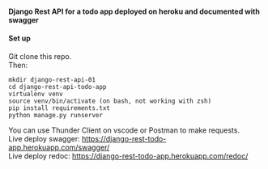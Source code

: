 #### Django Rest API for a todo app deployed on heroku and documented with swagger

#### Set up ###
Git clone this repo.  
Then:
```
mkdir django-rest-api-01
cd django-rest-api-todo-app
virtualenv venv
source venv/bin/activate (on bash, not working with zsh)
pip install requirements.txt
python manage.py runserver
```
You can use Thunder Client on vscode or Postman to make requests. <br />
Live deploy swagger: https://django-rest-todo-app.herokuapp.com/swagger/ <br />
Live deploy redoc: https://django-rest-todo-app.herokuapp.com/redoc/

